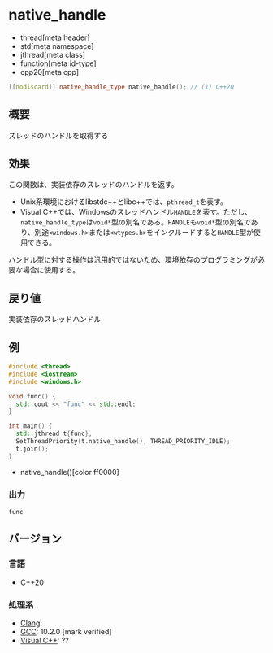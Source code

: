 # native_handle
* thread[meta header]
* std[meta namespace]
* jthread[meta class]
* function[meta id-type]
* cpp20[meta cpp]

```cpp
[[nodiscard]] native_handle_type native_handle(); // (1) C++20
```

## 概要
スレッドのハンドルを取得する


## 効果
この関数は、実装依存のスレッドのハンドルを返す。

- Unix系環境におけるlibstdc++とlibc++では、`pthread_t`を表す。
- Visual C++では、Windowsのスレッドハンドル`HANDLE`を表す。ただし、`native_handle_type`は`void*`型の別名である。`HANDLE`も`void*`型の別名であり、別途`<windows.h>`または`<wtypes.h>`をインクルードすると`HANDLE`型が使用できる。

ハンドル型に対する操作は汎用的ではないため、環境依存のプログラミングが必要な場合に使用する。


## 戻り値
実装依存のスレッドハンドル


## 例
```cpp example
#include <thread>
#include <iostream>
#include <windows.h>

void func() {
  std::cout << "func" << std::endl;
}

int main() {
  std::jthread t{func};
  SetThreadPriority(t.native_handle(), THREAD_PRIORITY_IDLE);
  t.join();
}
```
* native_handle()[color ff0000]

### 出力
```
func
```

## バージョン
### 言語
- C++20

### 処理系
- [Clang](/implementation.md#clang):
- [GCC](/implementation.md#gcc): 10.2.0 [mark verified]
- [Visual C++](/implementation.md#visual_cpp): ??

